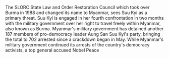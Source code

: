 The SLORC State Law and Order Restoration Council which took over Burma in 1988 and changed its name to Myanmar, sees Suu Kyi as a primary threat.
Suu Kyi is engaged in her fourth confrontation in two months with the military government over her right to travel freely within Myanmar, also known as Burma.
Myanmar's military government has detained another 187 members of pro-democracy leader Aung San Suu Kyi's party, bringing the total to 702 arrested since a crackdown began in May.
While Myanmar's military government continued its arrests of the country's democracy activists, a top general accused Nobel Peace
